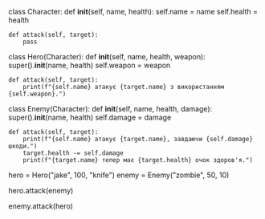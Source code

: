 class Character:
    def __init__(self, name, health):
        self.name = name
        self.health = health

    def attack(self, target):
        pass


class Hero(Character):
    def __init__(self, name, health, weapon):
        super().__init__(name, health)
        self.weapon = weapon

    def attack(self, target):
        print(f"{self.name} атакує {target.name} з використанням {self.weapon}.")
   


class Enemy(Character):
    def __init__(self, name, health, damage):
        super().__init__(name, health)
        self.damage = damage

    def attack(self, target):
        print(f"{self.name} атакує {target.name}, завдаючи {self.damage} шкоди.")
        target.health -= self.damage
        print(f"{target.name} тепер має {target.health} очок здоров'я.")

hero = Hero("jake", 100, "knife")
enemy = Enemy("zombie", 50, 10)

hero.attack(enemy)

enemy.attack(hero)

